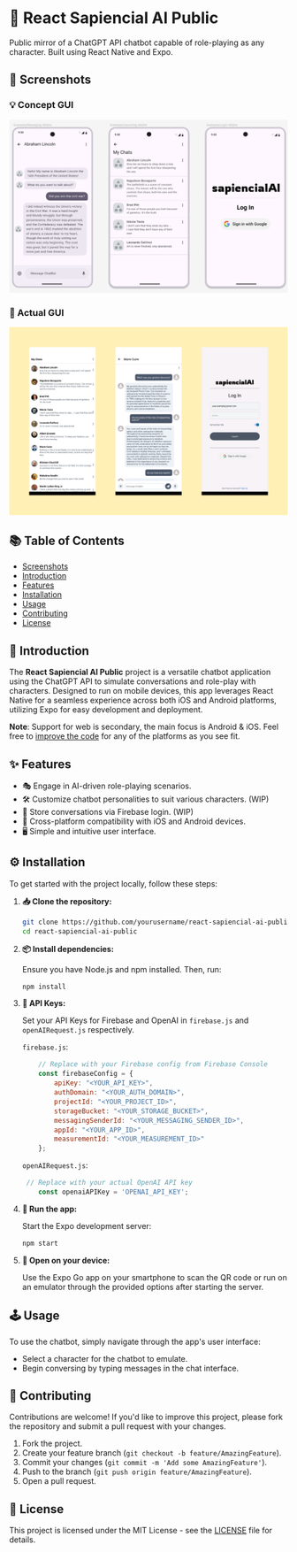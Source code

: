 # 📣 React Sapiencial AI Public

Public mirror of a ChatGPT API chatbot capable of role-playing as any character. Built using React Native and Expo.

## 📸 Screenshots

### 💡 Concept GUI
![Concept GUI](img/concept.png)

### 📱 Actual GUI
![Actual GUI](img/current.png)

## 📚 Table of Contents

- [Screenshots](#screenshots)
- [Introduction](#introduction)
- [Features](#features)
- [Installation](#installation)
- [Usage](#usage)
- [Contributing](#contributing)
- [License](#license)

## 🌟 Introduction

The **React Sapiencial AI Public** project is a versatile chatbot application using the ChatGPT API to simulate conversations and role-play with characters. Designed to run on mobile devices, this app leverages React Native for a seamless experience across both iOS and Android platforms, utilizing Expo for easy development and deployment.

**Note**: Support for web is secondary, the main focus is Android & iOS. Feel free to [improve the code](#contributing) for any of the platforms as you see fit.

## ✨ Features

- 🎭 Engage in AI-driven role-playing scenarios.
- 🛠 Customize chatbot personalities to suit various characters. (WIP)
- 💾 Store conversations via Firebase login. (WIP)
- 📱 Cross-platform compatibility with iOS and Android devices.
- 🖥 Simple and intuitive user interface.

## ⚙️ Installation

To get started with the project locally, follow these steps:

1. **📥 Clone the repository:**

   ```bash
   git clone https://github.com/yourusername/react-sapiencial-ai-public.git
   cd react-sapiencial-ai-public
   ```

2. **📦 Install dependencies:**

   Ensure you have Node.js and npm installed. Then, run:

   ```bash
   npm install
   ```

3. **🔑 API Keys:**

    Set your API Keys for Firebase and OpenAI in `firebase.js` and `openAIRequest.js` respectively.

    `firebase.js`:
    ```js
        // Replace with your Firebase config from Firebase Console
        const firebaseConfig = {
            apiKey: "<YOUR_API_KEY>",
            authDomain: "<YOUR_AUTH_DOMAIN>",
            projectId: "<YOUR_PROJECT_ID>",
            storageBucket: "<YOUR_STORAGE_BUCKET>",
            messagingSenderId: "<YOUR_MESSAGING_SENDER_ID>",
            appId: "<YOUR_APP_ID>",
            measurementId: "<YOUR_MEASUREMENT_ID>"
        };
    ```

    `openAIRequest.js`:
    ```js
     // Replace with your actual OpenAI API key
        const openaiAPIKey = 'OPENAI_API_KEY';
    ```

4. **🚀 Run the app:**

   Start the Expo development server:

   ```bash
   npm start
   ```

5. **📲 Open on your device:**

   Use the Expo Go app on your smartphone to scan the QR code or run on an emulator through the provided options after starting the server.

## 🕹 Usage

To use the chatbot, simply navigate through the app's user interface:
- Select a character for the chatbot to emulate.
- Begin conversing by typing messages in the chat interface.

## 🤝 Contributing

Contributions are welcome! If you'd like to improve this project, please fork the repository and submit a pull request with your changes.

1. Fork the project.
2. Create your feature branch (`git checkout -b feature/AmazingFeature`).
3. Commit your changes (`git commit -m 'Add some AmazingFeature'`).
4. Push to the branch (`git push origin feature/AmazingFeature`).
5. Open a pull request.

## 📜 License

This project is licensed under the MIT License - see the [LICENSE](LICENSE) file for details.